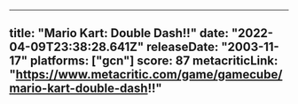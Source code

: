 
---
title: "Mario Kart: Double Dash!!"
date: "2022-04-09T23:38:28.641Z"
releaseDate: "2003-11-17"
platforms: ["gcn"]
score: 87
metacriticLink: "https://www.metacritic.com/game/gamecube/mario-kart-double-dash!!"
---
